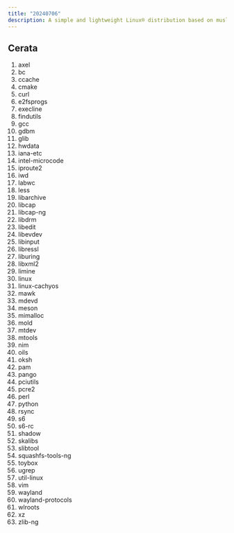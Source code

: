 ```yaml
---
title: "20240706"
description: A simple and lightweight Linux® distribution based on musl libc and toybox
---
```


## Cerata
1. axel
2. bc
3. ccache
4. cmake
5. curl
6. e2fsprogs
7. execline
8. findutils
9. gcc
10. gdbm
11. glib
12. hwdata
13. iana-etc
14. intel-microcode
15. iproute2
16. iwd
17. labwc
18. less
19. libarchive
20. libcap
21. libcap-ng
22. libdrm
23. libedit
24. libevdev
25. libinput
26. libressl
27. liburing
28. libxml2
29. limine
30. linux
31. linux-cachyos
32. mawk
33. mdevd
34. meson
35. mimalloc
36. mold
37. mtdev
38. mtools
39. nim
40. oils
41. oksh
42. pam
43. pango
44. pciutils
45. pcre2
46. perl
47. python
48. rsync
49. s6
50. s6-rc
51. shadow
52. skalibs
53. slibtool
54. squashfs-tools-ng
55. toybox
56. ugrep
57. util-linux
58. vim
59. wayland
60. wayland-protocols
61. wlroots
62. xz
63. zlib-ng
